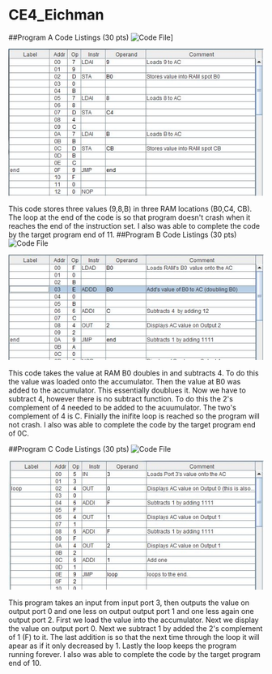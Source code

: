 CE4_Eichman
===========

##Program A Code Listings (30 pts)
![Code File](https://github.com/DanielEichman/CE4_Eichman/blob/master/SimpleMemoryManipulation.psm)]

![Code JPG](https://raw.githubusercontent.com/DanielEichman/CE4_Eichman/master/SMM_Code.JPG)

This code stores three values (9,8,B) in three RAM locations (B0,C4, CB). The loop at the end of the code is so that program doesn't crash when it reaches the end of the instruction set. I also was able to complete the code by the target program end of 11. 
##Program B Code Listings (30 pts)
![Code File](https://github.com/DanielEichman/CE4_Eichman/blob/master/Math.psm)

![Code JPG](https://raw.githubusercontent.com/DanielEichman/CE4_Eichman/master/Math_Code.JPG)

This code takes the value at RAM B0 doubles in and subtracts 4. To do this the value was loaded onto the accumulator. Then the value at B0 was added to the accumulator. This essentially doublues it. Now we have to subtract 4, however there is no subtract function. To do this the 2's complement of 4 needed to be added to the acuumulator. The two's complement of 4 is C. Finially the inifite loop is reached so the program will not crash. I also was able to complete the code by the target program end of 0C. 

##Program C Code Listings (30 pts)
![Code File](https://github.com/DanielEichman/CE4_Eichman/blob/master/Loops.psm)

![Code JPG](https://raw.githubusercontent.com/DanielEichman/CE4_Eichman/master/Loop_Code.JPG)

This program takes an input from input port 3, then outputs the value on output port 0 and one less on output output port 1 and one less again one output port 2. First we load the value into the accumulator. Next we display the value on output port 0. Next we subtract 1 by added the 2's complement of 1 (F) to it. The last addition is so that the next time through the loop it will apear as if it only decreased by 1. Lastly the loop keeps the program running forever. I also was able to complete the code by the target program end of 10.
